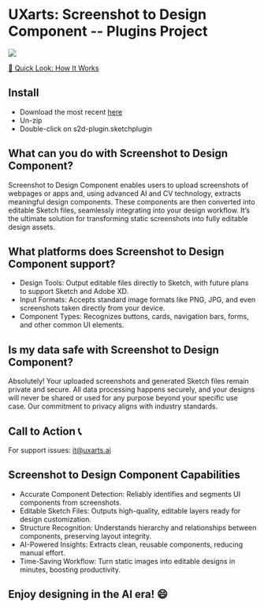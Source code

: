 # UXarts: Screenshot to Design Component -- Plugins Project

![](https://img01.yzcdn.cn/upload_files/2025/05/29/FptJ1c5O1r1r1x47EEtBbwBmOE0y.png)

[🚀 Quick Look: How It Works](https://file.yzcdn.cn/upload_files/yz-file/2025/06/16/lvIotkmV5VbHJvJ6a1GbMDkjHoCO.mp4)

## Install
* Download the most recent [here](https://github.com/qyxghcl007/UXarts-Screenshot-to-Design-Component/releases/download/v0.1.3/s2d-plugin.sketchplugin.zip)
* Un-zip
* Double-click on s2d-plugin.sketchplugin

## What can you do with Screenshot to Design Component?
Screenshot to Design Component enables users to upload screenshots of webpages or apps and, using advanced AI and CV technology, extracts meaningful design components. These components are then converted into editable Sketch files, seamlessly integrating into your design workflow. It’s the ultimate solution for transforming static screenshots into fully editable design assets.

## What platforms does Screenshot to Design Component support?
* Design Tools: Output editable files directly to Sketch, with future plans to support Sketch and Adobe XD.
* Input Formats: Accepts standard image formats like PNG, JPG, and even screenshots taken directly from your device.
* Component Types: Recognizes buttons, cards, navigation bars, forms, and other common UI elements.

## Is my data safe with Screenshot to Design Component?
Absolutely! Your uploaded screenshots and generated Sketch files remain private and secure. All data processing happens securely, and your designs will never be shared or used for any purpose beyond your specific use case. Our commitment to privacy aligns with industry standards.

## Call to Action 📞
For support issues: it@uxarts.ai

## Screenshot to Design Component Capabilities
* Accurate Component Detection: Reliably identifies and segments UI components from screenshots.
* Editable Sketch Files: Outputs high-quality, editable layers ready for design customization.
* Structure Recognition: Understands hierarchy and relationships between components, preserving layout integrity.
* AI-Powered Insights: Extracts clean, reusable components, reducing manual effort.
* Time-Saving Workflow: Turn static images into editable designs in minutes, boosting productivity.

## Enjoy designing in the AI era! 😄